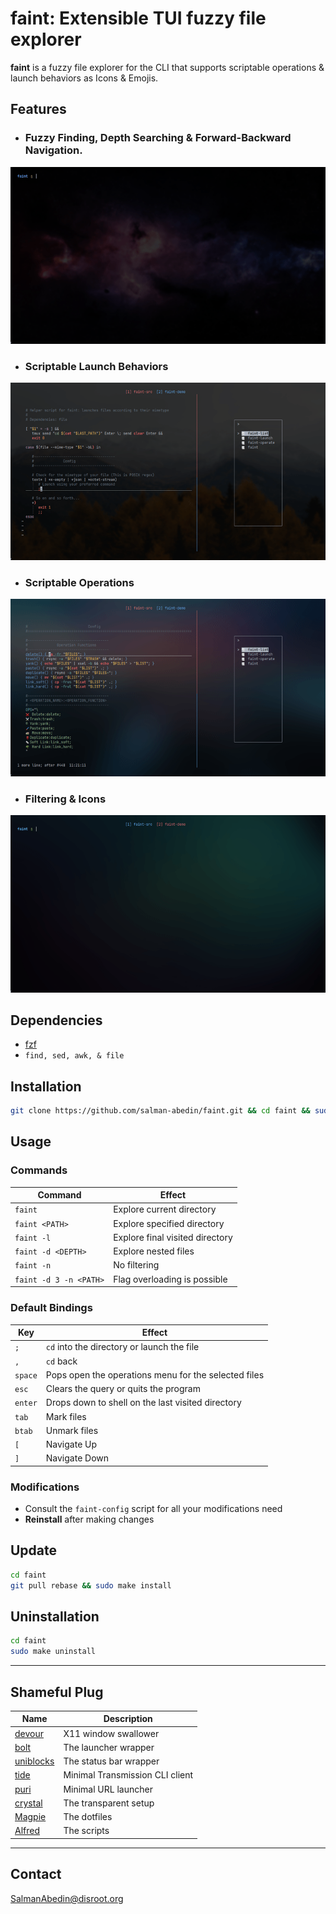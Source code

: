# faint: Extensible TUI fuzzy file explorer

**faint** is a fuzzy file explorer for the CLI that supports scriptable operations & launch behaviors as Icons & Emojis.

## Features

-  ### Fuzzy Finding, Depth Searching & Forward-Backward Navigation.

![](demo/navigation.gif)

-  ### Scriptable Launch Behaviors

![](demo/launching.gif)

-  ### Scriptable Operations

![](demo/operations.gif)

-  ### Filtering & Icons

![](demo/filtering.gif)

## Dependencies

-  [fzf](https://github.com/junegunn/fzf)
-  `find, sed, awk, & file`

## Installation

```sh
git clone https://github.com/salman-abedin/faint.git && cd faint && sudo make install
```

## Usage

### Commands

| Command                | Effect                          |
| ---------------------- | ------------------------------- |
| `faint`                | Explore current directory       |
| `faint <PATH>`         | Explore specified directory     |
| `faint -l`             | Explore final visited directory |
| `faint -d <DEPTH>`     | Explore nested files            |
| `faint -n`             | No filtering                    |
| `faint -d 3 -n <PATH>` | Flag overloading is possible    |

### Default Bindings

| Key     | Effect                                               |
| ------- | ---------------------------------------------------- |
| `;`     | `cd` into the directory or launch the file           |
| `,`     | `cd` back                                            |
| `space` | Pops open the operations menu for the selected files |
| `esc`   | Clears the query or quits the program                |
| `enter` | Drops down to shell on the last visited directory    |
| `tab`   | Mark files                                           |
| `btab`  | Unmark files                                         |
| `[`     | Navigate Up                                          |
| `]`     | Navigate Down                                        |

### Modifications

-  Consult the `faint-config` script for all your modifications need
-  **Reinstall** after making changes

## Update

```sh
cd faint
git pull rebase && sudo make install
```

## Uninstallation

```sh
cd faint
sudo make uninstall
```

---

## Shameful Plug

| Name                                                    | Description                     |
| ------------------------------------------------------- | ------------------------------- |
| [devour](https://github.com/salman-abedin/devour)       | X11 window swallower            |
| [bolt](https://github.com/salman-abedin/bolt)           | The launcher wrapper            |
| [uniblocks](https://github.com/salman-abedin/uniblocks) | The status bar wrapper          |
| [tide](https://github.com/salman-abedin/tide)           | Minimal Transmission CLI client |
| [puri](https://github.com/salman-abedin/puri)           | Minimal URL launcher            |
| [crystal](https://github.com/salman-abedin/crystal)     | The transparent setup           |
| [Magpie](https://github.com/salman-abedin/magpie)       | The dotfiles                    |
| [Alfred](https://github.com/salman-abedin/alfred)       | The scripts                     |

---

## Contact

SalmanAbedin@disroot.org
